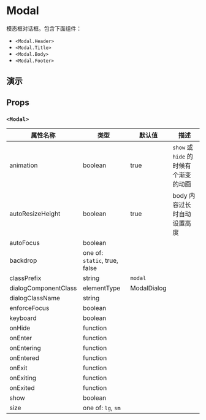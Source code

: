 # Modal [<i class="icon icon-edit2" ></i>](https://github.com/rsuite/rsuite.github.io/blob/master/src/components/modals/index.md)
模态框对话框。包含下面组件：
* `<Modal.Header>`
* `<Modal.Title>`
*  `<Modal.Body>`
* `<Modal.Footer>`

## 演示

<!--{demo}-->

## Props

### `<Modal>`

属性名称                 | 类型                            | 默认值         | 描述
-------------------- | ----------------------------- | ----------- | ------
animation            | boolean                       | true        | `show` 或 `hide` 的时候有个渐变的动画
autoResizeHeight     | boolean                       | true        | body 内容过长时自动设置高度
autoFocus            | boolean                       |             |
backdrop             | one of: `static`, true, false |             |
classPrefix          | string                        | `modal`     |
dialogComponentClass | elementType                   | ModalDialog |
dialogClassName      | string                        |             |
enforceFocus         | boolean                       |             |
keyboard             | boolean                       |             |
onHide               | function                      |             |
onEnter              | function                      |             |
onEntering           | function                      |             |
onEntered            | function                      |             |
onExit               | function                      |             |
onExiting            | function                      |             |
onExited             | function                      |             |
show                 | boolean                       |             |
size                 | one of: `lg`, `sm`            |             |
